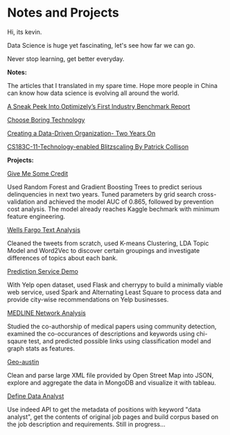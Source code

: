 # Notes and Projects

Hi, its kevin.

Data Science is huge yet fascinating, let's see how far we can go.

Never stop learning, get better everyday.

**Notes:**

The articles that I translated in my spare time. Hope more people in China can know how data science is evolving all around the world.

[A Sneak Peek Into Optimizely’s First Industry Benchmark Report](https://github.com/kevinshenyang07/notes-and-projects/blob/gh-pages/notes/A%20Sneak%20Peek%20Into%20Optimizely%E2%80%99s%20First%20Industry%20Benchmark%20Report.pdf)

[Choose Boring Technology](https://github.com/kevinshenyang07/notes-and-projects/blob/gh-pages/notes/Choose%20Boring%20Technology.pdf)

[Creating a Data-Driven Organization- Two Years On](https://github.com/kevinshenyang07/notes-and-projects/blob/gh-pages/notes/Creating%20a%20Data-Driven%20Organization-%20Two%20Years%20On.pdf)

[CS183C-11-Technology-enabled Blitzscaling By Patrick Collison](https://github.com/kevinshenyang07/notes-and-projects/blob/gh-pages/notes/CS183C-11-Technology-enabled%20Blitzscaling.md)

**Projects:**

[Give Me Some Credit](https://github.com/kevinshenyang07/notes-and-projects/tree/gh-pages/projects/Give_Me_Some_Credit/Give_Me_Some_Credit.ipynb)

Used Random Forest and Gradient Boosting Trees to predict serious delinquencies in next two years. Tuned parameters by grid search cross-validation and achieved the model AUC of 0.865, followed by prevention cost analysis. The model already reaches Kaggle bechmark with minimum feature engineering.

[Wells Fargo Text Analysis](https://github.com/kevinshenyang07/notes-and-projects/blob/gh-pages/projects/Text_Anlysis_Wells_Fargo/Hashtags_TFIDF_KMeans_LDA_Word2Vec.ipynb)

Cleaned the tweets from scratch, used K-means Clustering, LDA Topic Model and Word2Vec to discover certain groupings and investigate differences of topics about each bank.

[Prediction Service Demo](https://github.com/kevinshenyang07/notes-and-projects/tree/gh-pages/projects/Prediction_Service_Demo)

With Yelp open dataset, used Flask and cherrypy to build a minimally viable web service, used Spark and Alternating Least Square to process data and provide city-wise recommendations on Yelp businesses.

[MEDLINE Network Analysis](https://github.com/kevinshenyang07/notes-and-projects/blob/gh-pages/projects/MEDLINE_Network_Analysis/MEDLINE_Network_Analysis.ipynb)

Studied the co-authorship of medical papers using community detection, examined the co-occurances of descriptions and keywords using chi-sqaure test, and predicted possible links using classification model and graph stats as features.

[Geo-austin](https://github.com/kevinshenyang07/notes-and-projects/tree/gh-pages/projects/Open_Street_Map_Austin)

Clean and parse large XML file provided by Open Street Map into JSON, explore and aggregate the data in MongoDB and visualize it with tableau.

[Define Data Analyst](https://github.com/kevinshenyang07/notes-and-projects/tree/gh-pages/projects/Define_Data_Analyst)

Use indeed API to get the metadata of positions with keyword "data analyst", get the contents of original job pages and build corpus based on the job description and requirements. Still in progress...